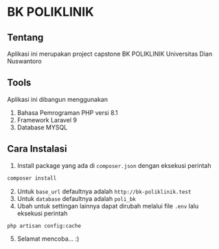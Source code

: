 # BK POLIKLINIK

## Tentang

Aplikasi ini merupakan project capstone BK POLIKLINIK Universitas Dian Nuswantoro

## Tools

Aplikasi ini dibangun menggunakan

1. Bahasa Pemrograman PHP versi 8.1
2. Framework Laravel 9
3. Database MYSQL

## Cara Instalasi

1. Install package yang ada di `composer.json` dengan eksekusi perintah

```bash
composer install
```

2. Untuk `base_url` defaultnya adalah `http://bk-poliklinik.test`
3. Untuk `database` defaultnya adalah `poli_bk`
4. Ubah untuk settingan lainnya dapat dirubah melalui file `.env` lalu eksekusi perintah

```bash
php artisan config:cache
```

5. Selamat mencoba... :)
